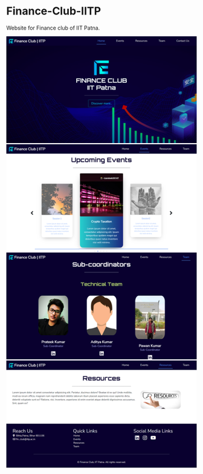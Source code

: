 # Finance-Club-IITP

Website for Finance club of IIT Patna.

![Image](/screenshots/1.png)
![Image](/screenshots/2.png)
![Image](/screenshots/3.png)
![Image](/screenshots/4.png)
